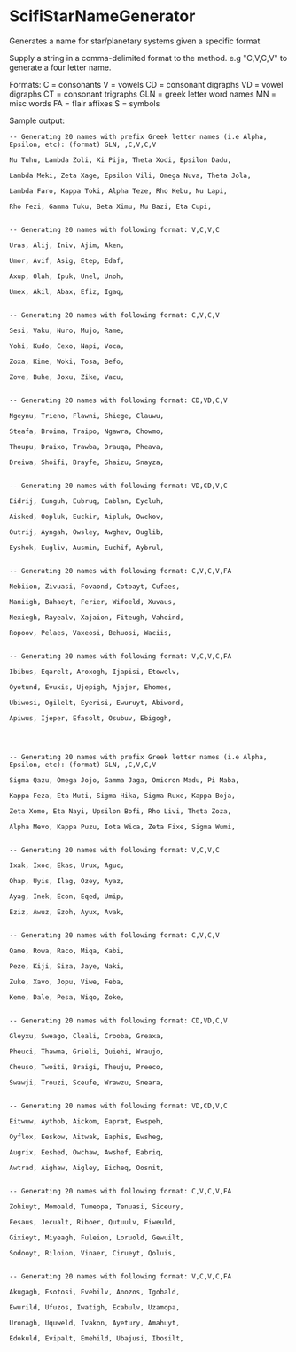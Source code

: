 # ScifiStarNameGenerator
Generates a name for star/planetary systems given a specific format

Supply a string in a comma-delimited format to the method. e.g "C,V,C,V" to generate a four letter name.

Formats:
C = consonants
V = vowels
CD = consonant digraphs
VD = vowel digraphs
CT = consonant trigraphs
GLN = greek letter word names
MN = misc words
FA = flair affixes
S = symbols

Sample output:

    -- Generating 20 names with prefix Greek letter names (i.e Alpha, Epsilon, etc): (format) GLN, ,C,V,C,V
    
    Nu Tuhu, Lambda Zoli, Xi Pija, Theta Xodi, Epsilon Dadu,
    
    Lambda Meki, Zeta Xage, Epsilon Vili, Omega Nuva, Theta Jola,
    
    Lambda Faro, Kappa Toki, Alpha Teze, Rho Kebu, Nu Lapi,
    
    Rho Fezi, Gamma Tuku, Beta Ximu, Mu Bazi, Eta Cupi,
    
    
    -- Generating 20 names with following format: V,C,V,C
    
    Uras, Alij, Iniv, Ajim, Aken,
    
    Umor, Avif, Asig, Etep, Edaf,
    
    Axup, Olah, Ipuk, Unel, Unoh,
    
    Umex, Akil, Abax, Efiz, Igaq,
    
    
    -- Generating 20 names with following format: C,V,C,V
    
    Sesi, Vaku, Nuro, Mujo, Rame,
    
    Yohi, Kudo, Cexo, Napi, Voca,
    
    Zoxa, Kime, Woki, Tosa, Befo,
    
    Zove, Buhe, Joxu, Zike, Vacu,
     
    
    -- Generating 20 names with following format: CD,VD,C,V
    
    Ngeynu, Trieno, Flawni, Shiege, Clauwu,
    
    Steafa, Broima, Traipo, Ngawra, Chowmo,
    
    Thoupu, Draixo, Trawba, Drauqa, Pheava,
    
    Dreiwa, Shoifi, Brayfe, Shaizu, Snayza,
    
    
    -- Generating 20 names with following format: VD,CD,V,C
    
    Eidrij, Eunguh, Eubruq, Eablan, Eycluh,
    
    Aisked, Oopluk, Euckir, Aipluk, Owckov,
    
    Outrij, Ayngah, Owsley, Awghev, Ouglib,
    
    Eyshok, Eugliv, Ausmin, Euchif, Aybrul,
    
    
    -- Generating 20 names with following format: C,V,C,V,FA
    
    Nebiion, Zivuasi, Fovaond, Cotoayt, Cufaes,
    
    Maniigh, Bahaeyt, Ferier, Wifoeld, Xuvaus,
    
    Nexiegh, Rayealv, Xajaion, Fiteugh, Vahoind,
    
    Ropoov, Pelaes, Vaxeosi, Behuosi, Waciis,
    
    
    -- Generating 20 names with following format: V,C,V,C,FA
    
    Ibibus, Eqarelt, Aroxogh, Ijapisi, Etowelv,
    
    Oyotund, Evuxis, Ujepigh, Ajajer, Ehomes,
    
    Ubiwosi, Ogilelt, Eyerisi, Ewuruyt, Abiwond,
    
    Apiwus, Ijeper, Efasolt, Osubuv, Ebigogh,
    



    -- Generating 20 names with prefix Greek letter names (i.e Alpha, Epsilon, etc): (format) GLN, ,C,V,C,V
    
    Sigma Qazu, Omega Jojo, Gamma Jaga, Omicron Madu, Pi Maba,
    
    Kappa Feza, Eta Muti, Sigma Hika, Sigma Ruxe, Kappa Boja,
    
    Zeta Xomo, Eta Nayi, Upsilon Bofi, Rho Livi, Theta Zoza,
    
    Alpha Mevo, Kappa Puzu, Iota Wica, Zeta Fixe, Sigma Wumi,
    
    
    -- Generating 20 names with following format: V,C,V,C
    
    Ixak, Ixoc, Ekas, Urux, Aguc,
    
    Ohap, Uyis, Ilag, Ozey, Ayaz,
    
    Ayag, Inek, Econ, Eqed, Umip,
    
    Eziz, Awuz, Ezoh, Ayux, Avak,
    
    
    -- Generating 20 names with following format: C,V,C,V
    
    Qame, Rowa, Raco, Miqa, Kabi,
    
    Peze, Kiji, Siza, Jaye, Naki,
    
    Zuke, Xavo, Jopu, Viwe, Feba,
    
    Keme, Dale, Pesa, Wiqo, Zoke,
    
    
    -- Generating 20 names with following format: CD,VD,C,V
    
    Gleyxu, Sweago, Cleali, Crooba, Greaxa,
    
    Pheuci, Thawma, Grieli, Quiehi, Wraujo,
    
    Cheuso, Twoiti, Braigi, Theuju, Preeco,
    
    Swawji, Trouzi, Sceufe, Wrawzu, Sneara,
    
    
    -- Generating 20 names with following format: VD,CD,V,C
    
    Eitwuw, Aythob, Aickom, Eaprat, Ewspeh,
    
    Oyflox, Eeskow, Aitwak, Eaphis, Ewsheg,
    
    Augrix, Eeshed, Owchaw, Awshef, Eabriq,
    
    Awtrad, Aighaw, Aigley, Eicheq, Oosnit,
    
    
    -- Generating 20 names with following format: C,V,C,V,FA
    
    Zohiuyt, Momoald, Tumeopa, Tenuasi, Siceury,
    
    Fesaus, Jecualt, Riboer, Qutuulv, Fiweuld,
    
    Gixieyt, Miyeagh, Fuleion, Loruold, Gewuilt,
    
    Sodooyt, Riloion, Vinaer, Cirueyt, Qoluis,
    
    
    -- Generating 20 names with following format: V,C,V,C,FA
    
    Akugagh, Esotosi, Evebilv, Anozos, Igobald,
    
    Ewurild, Ufuzos, Iwatigh, Ecabulv, Uzamopa,
    
    Uronagh, Uquweld, Ivakon, Ayetury, Amahuyt,
    
    Edokuld, Evipalt, Emehild, Ubajusi, Ibosilt,
